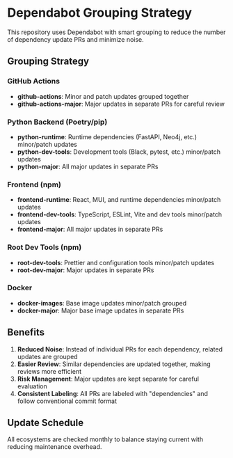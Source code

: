# Dependabot Grouping Strategy

This repository uses Dependabot with smart grouping to reduce the number of dependency update PRs and minimize noise.

## Grouping Strategy

### GitHub Actions
- **github-actions**: Minor and patch updates grouped together
- **github-actions-major**: Major updates in separate PRs for careful review

### Python Backend (Poetry/pip)
- **python-runtime**: Runtime dependencies (FastAPI, Neo4j, etc.) minor/patch updates  
- **python-dev-tools**: Development tools (Black, pytest, etc.) minor/patch updates
- **python-major**: All major updates in separate PRs

### Frontend (npm)
- **frontend-runtime**: React, MUI, and runtime dependencies minor/patch updates
- **frontend-dev-tools**: TypeScript, ESLint, Vite and dev tools minor/patch updates  
- **frontend-major**: All major updates in separate PRs

### Root Dev Tools (npm)
- **root-dev-tools**: Prettier and configuration tools minor/patch updates
- **root-dev-major**: Major updates in separate PRs

### Docker
- **docker-images**: Base image updates minor/patch grouped
- **docker-major**: Major base image updates in separate PRs

## Benefits

1. **Reduced Noise**: Instead of individual PRs for each dependency, related updates are grouped
2. **Easier Review**: Similar dependencies are updated together, making reviews more efficient
3. **Risk Management**: Major updates are kept separate for careful evaluation
4. **Consistent Labeling**: All PRs are labeled with "dependencies" and follow conventional commit format

## Update Schedule

All ecosystems are checked monthly to balance staying current with reducing maintenance overhead.